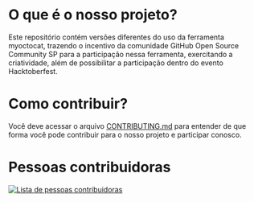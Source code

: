 # O que é o nosso projeto?
Este repositório contém versões diferentes do uso da ferramenta myoctocat, trazendo o incentivo da comunidade GitHub Open Source Community SP para a participação nessa ferramenta, exercitando a criatividade, além de possibilitar a participação dentro do evento Hacktoberfest.

# Como contribuir?
Você deve acessar o arquivo [CONTRIBUTING.md](CONTRIBUTING.md) para entender de que forma você pode contribuir para o nosso projeto e participar conosco.

# Pessoas contribuidoras
<a href="https://github.com/morgannadev/octogatos_da_comunidade/graphs/contributors">
  <img src="https://contrib.rocks/image?repo=morgannadev/octogatos_da_comunidade&anon=0&columns=20&max=100" alt="Lista de pessoas contribuidoras"/>
</a>
